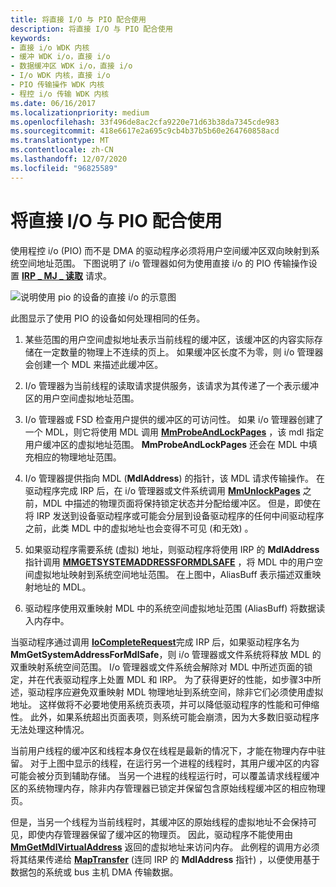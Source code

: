 ```yaml
---
title: 将直接 I/O 与 PIO 配合使用
description: 将直接 I/O 与 PIO 配合使用
keywords:
- 直接 i/o WDK 内核
- 缓冲 WDK i/o，直接 i/o
- 数据缓冲区 WDK i/o，直接 i/o
- I/o WDK 内核，直接 i/o
- PIO 传输操作 WDK 内核
- 程控 i/o 传输 WDK 内核
ms.date: 06/16/2017
ms.localizationpriority: medium
ms.openlocfilehash: 33f496de8ac2cfa9220e71d63b38da7345cde983
ms.sourcegitcommit: 418e6617e2a695c9cb4b37b5b60e264760858acd
ms.translationtype: MT
ms.contentlocale: zh-CN
ms.lasthandoff: 12/07/2020
ms.locfileid: "96825589"
---
```

# <a name="using-direct-io-with-pio"></a>将直接 I/O 与 PIO 配合使用





使用程控 i/o (PIO) 而不是 DMA 的驱动程序必须将用户空间缓冲区双向映射到系统空间地址范围。 下图说明了 i/o 管理器如何为使用直接 i/o 的 PIO 传输操作设置 [**IRP \_ MJ \_ 读取**](./irp-mj-read.md) 请求。

![说明使用 pio 的设备的直接 i/o 的示意图](images/3mdlpio.png)

此图显示了使用 PIO 的设备如何处理相同的任务。

1.  某些范围的用户空间虚拟地址表示当前线程的缓冲区，该缓冲区的内容实际存储在一定数量的物理上不连续的页上。 如果缓冲区长度不为零，则 i/o 管理器会创建一个 MDL 来描述此缓冲区。

2.  I/o 管理器为当前线程的读取请求提供服务，该请求为其传递了一个表示缓冲区的用户空间虚拟地址范围。

3.  I/o 管理器或 FSD 检查用户提供的缓冲区的可访问性。 如果 i/o 管理器创建了一个 MDL，则它将使用 MDL 调用 [**MmProbeAndLockPages**](/windows-hardware/drivers/ddi/wdm/nf-wdm-mmprobeandlockpages) ，该 mdl 指定用户缓冲区的虚拟地址范围。 **MmProbeAndLockPages** 还会在 MDL 中填充相应的物理地址范围。

4.  I/o 管理器提供指向 MDL (**MdlAddress**) 的指针，该 MDL 请求传输操作。 在驱动程序完成 IRP 后，在 i/o 管理器或文件系统调用 [**MmUnlockPages**](/windows-hardware/drivers/ddi/wdm/nf-wdm-mmunlockpages) 之前，MDL 中描述的物理页面将保持锁定状态并分配给缓冲区。 但是，即使在将 IRP 发送到设备驱动程序或可能会分层到设备驱动程序的任何中间驱动程序之前，此类 MDL 中的虚拟地址也会变得不可见 (和无效) 。

5.  如果驱动程序需要系统 (虚拟) 地址，则驱动程序将使用 IRP 的 **MdlAddress** 指针调用 [**MMGETSYSTEMADDRESSFORMDLSAFE**](./mm-bad-pointer.md) ，将 MDL 中的用户空间虚拟地址映射到系统空间地址范围。 在上图中，AliasBuff 表示描述双重映射地址的 MDL。

6.  驱动程序使用双重映射 MDL 中的系统空间虚拟地址范围 (AliasBuff) 将数据读入内存中。

当驱动程序通过调用 [**IoCompleteRequest**](/windows-hardware/drivers/ddi/wdm/nf-wdm-iocompleterequest)完成 IRP 后，如果驱动程序名为 **MmGetSystemAddressForMdlSafe**，则 i/o 管理器或文件系统将释放 MDL 的双重映射系统空间范围。 I/o 管理器或文件系统会解除对 MDL 中所述页面的锁定，并在代表驱动程序上处置 MDL 和 IRP。 为了获得更好的性能，如步骤3中所述，驱动程序应避免双重映射 MDL 物理地址到系统空间，除非它们必须使用虚拟地址。 这样做将不必要地使用系统页表项，并可以降低驱动程序的性能和可伸缩性。 此外，如果系统超出页面表项，则系统可能会崩溃，因为大多数旧驱动程序无法处理这种情况。

当前用户线程的缓冲区和线程本身仅在线程是最新的情况下，才能在物理内存中驻留。 对于上图中显示的线程，在运行另一个进程的线程时，其用户缓冲区的内容可能会被分页到辅助存储。 当另一个进程的线程运行时，可以覆盖请求线程缓冲区的系统物理内存，除非内存管理器已锁定并保留包含原始线程缓冲区的相应物理页。

但是，当另一个线程为当前线程时，其缓冲区的原始线程的虚拟地址不会保持可见，即使内存管理器保留了缓冲区的物理页。 因此，驱动程序不能使用由 [**MmGetMdlVirtualAddress**](./mm-bad-pointer.md) 返回的虚拟地址来访问内存。 此例程的调用方必须将其结果传递给 [**MapTransfer**](/windows-hardware/drivers/ddi/wdm/nc-wdm-pmap_transfer) (连同 IRP 的 **MdlAddress** 指针) ，以便使用基于数据包的系统或 bus 主机 DMA 传输数据。

 

